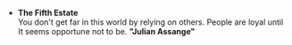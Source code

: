 - **The Fifth Estate**<br>
You don't get far in this world by relying on others. People are loyal until It seems opportune not to be. **"Julian Assange"**

